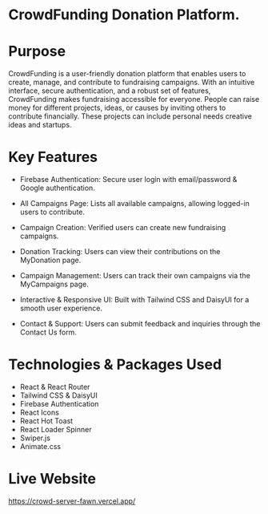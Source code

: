 
# CrowdFunding Donation Platform.

# Purpose
CrowdFunding is a user-friendly donation platform that enables users to create, manage, and contribute to fundraising campaigns. With an intuitive interface, secure authentication, and a robust set of features, CrowdFunding makes fundraising accessible for everyone. People can raise money for different projects, ideas, or causes by inviting others to contribute financially. These projects can include personal needs creative ideas and startups.
  

# Key Features
- Firebase Authentication: Secure user login with email/password & Google authentication.  
- All Campaigns Page: Lists all available campaigns, allowing logged-in users to contribute.
- Campaign Creation: Verified users can create new fundraising campaigns.
- Donation Tracking: Users can view their contributions on the MyDonation page.
- Campaign Management: Users can track their own campaigns via the MyCampaigns page.

- Interactive & Responsive UI: Built with Tailwind CSS and DaisyUI for a smooth user experience.  
- Contact & Support: Users can submit feedback and inquiries through the Contact Us form.  

# Technologies & Packages Used
- React & React Router 
- Tailwind CSS & DaisyUI 
- Firebase Authentication  
- React Icons 
- React Hot Toast 
- React Loader Spinner  
- Swiper.js  
- Animate.css  

# Live Website
https://crowd-server-fawn.vercel.app/                       




